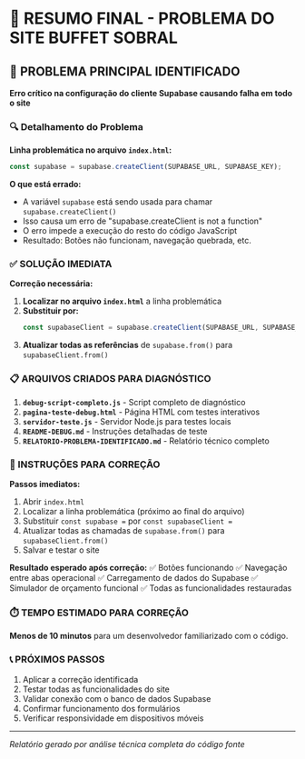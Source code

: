 # 🎯 RESUMO FINAL - PROBLEMA DO SITE BUFFET SOBRAL

## 🚨 PROBLEMA PRINCIPAL IDENTIFICADO

**Erro crítico na configuração do cliente Supabase causando falha em todo o site**

### 🔍 Detalhamento do Problema

**Linha problemática no arquivo `index.html`:**
```javascript
const supabase = supabase.createClient(SUPABASE_URL, SUPABASE_KEY);
```

**O que está errado:**
- A variável `supabase` está sendo usada para chamar `supabase.createClient()`
- Isso causa um erro de "supabase.createClient is not a function"
- O erro impede a execução do resto do código JavaScript
- Resultado: Botões não funcionam, navegação quebrada, etc.

### ✅ SOLUÇÃO IMEDIATA

**Correção necessária:**
1. **Localizar no arquivo `index.html`** a linha problemática
2. **Substituir por:**
   ```javascript
   const supabaseClient = supabase.createClient(SUPABASE_URL, SUPABASE_KEY);
   ```
3. **Atualizar todas as referências** de `supabase.from()` para `supabaseClient.from()`

### 📋 ARQUIVOS CRIADOS PARA DIAGNÓSTICO

1. **`debug-script-completo.js`** - Script completo de diagnóstico
2. **`pagina-teste-debug.html`** - Página HTML com testes interativos
3. **`servidor-teste.js`** - Servidor Node.js para testes locais
4. **`README-DEBUG.md`** - Instruções detalhadas de teste
5. **`RELATORIO-PROBLEMA-IDENTIFICADO.md`** - Relatório técnico completo

### 🔧 INSTRUÇÕES PARA CORREÇÃO

**Passos imediatos:**
1. Abrir `index.html`
2. Localizar a linha problemática (próximo ao final do arquivo)
3. Substituir `const supabase =` por `const supabaseClient =`
4. Atualizar todas as chamadas de `supabase.from()` para `supabaseClient.from()`
5. Salvar e testar o site

**Resultado esperado após correção:**
✅ Botões funcionando
✅ Navegação entre abas operacional
✅ Carregamento de dados do Supabase
✅ Simulador de orçamento funcional
✅ Todas as funcionalidades restauradas

### ⏱️ TEMPO ESTIMADO PARA CORREÇÃO

**Menos de 10 minutos** para um desenvolvedor familiarizado com o código.

### 📞 PRÓXIMOS PASSOS

1. Aplicar a correção identificada
2. Testar todas as funcionalidades do site
3. Validar conexão com o banco de dados Supabase
4. Confirmar funcionamento dos formulários
5. Verificar responsividade em dispositivos móveis

---
*Relatório gerado por análise técnica completa do código fonte*